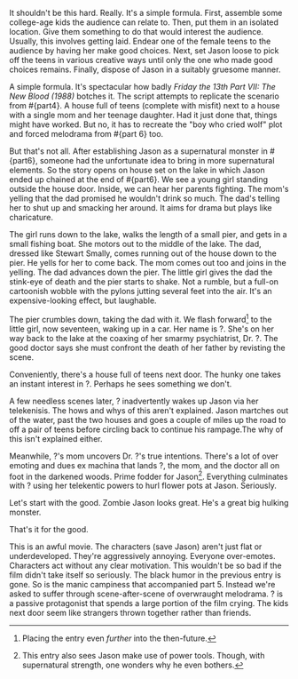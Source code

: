 It shouldn't be this hard. Really. It's a simple formula. First, assemble some college-age kids the audience can relate to. Then, put them in an isolated location. Give them something to do that would interest the audience. Usually,  this involves getting laid.  Endear one of the female teens to the audience by having her make good choices. Next, set Jason loose to pick off the teens in various creative ways until only the one who made good choices remains. Finally, dispose of Jason in a suitably gruesome manner.

A simple formula. It's spectacular how badly _Friday the 13th Part VII: The New Blood (1988)_ botches it.
The script attempts to replicate the scenario from #{part4}. A house full of teens (complete with misfit) next to a house with a single mom and her teenage daughter. Had it just done that, things might have worked. But no, it has to recreate the "boy who cried wolf" plot and forced melodrama from #{part 6} too.

But that's not all. After establishing Jason as a supernatural monster in #{part6}, someone had the unfortunate idea to bring in more supernatural elements. So the story opens on house set on the lake in which Jason ended up chained at the end of #{part6}. We see a young girl standing outside the house door. Inside, we can hear her parents fighting. The mom's yelling that the dad promised he wouldn't drink so much. The dad's telling her to shut up and smacking her around. It aims for drama but plays like charicature.

The girl runs down to the lake, walks the length of a small pier, and gets in a small fishing boat. She motors out to the middle of the lake. The dad, dressed like Stewart Smally, comes running out of the house down to the pier. He yells for her to come back. The mom comes out too and joins in the yelling. The dad advances down the pier. The little girl gives the dad the stink-eye of death and the pier starts to shake. Not a rumble, but a full-on cartoonish wobble with the pylons jutting several feet into the air. It's an expensive-looking effect, but laughable.

The pier crumbles down, taking the dad with it. We flash forward[^1] to the little girl, now seventeen, waking up in a car. Her name is ?. She's on her way back to the lake at the coaxing of her smarmy psychiatrist, Dr. ?. The good doctor says she must confront the death of her father by revisting the scene.

Conveniently, there's a house full of teens next door. The hunky one takes an instant interest in ?. Perhaps he sees something we don't.

A few needless scenes later, ? inadvertently wakes up Jason via her telekenisis. The hows and whys of this aren't explained. Jason martches out of the water, past the two houses and goes a couple of miles up the road to off a pair of teens before circling back to continue his rampage.The why of this isn't explained either.

Meanwhile, ?'s mom uncovers Dr. ?'s true intentions. There's a lot of over emoting and dues ex machina that lands ?, the mom, and the doctor all on foot in the darkened woods. Prime fodder for Jason[^2].
Everything culminates with ? using her telekentic powers to hurl flower pots at Jason. Seriously.

Let's start with the good. Zombie Jason looks great. He's a great big hulking monster.

That's it for the good.

This is an awful movie. The characters (save Jason) aren't just flat or underdeveloped. They're aggressively annoying. Everyone over-emotes. Characters act without any clear motivation. This wouldn't be so bad if the film didn't take itself so seriously. The black humor in the previous entry is gone. So is the manic campiness that accompanied part 5. Instead we're asked to suffer through scene-after-scene of overwraught melodrama. ? is a passive protagonist that spends a large portion of the film crying. The kids next door seem like strangers thrown together rather than friends.

[^1]: Placing the entry even _further_ into the then-future.

[^2]: This entry also sees Jason make use of power tools. Though, with supernatural strength, one wonders why he even bothers.
